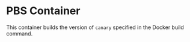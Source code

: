 # PBS Container

This container builds the version of `canary` specified in the Docker build command.

